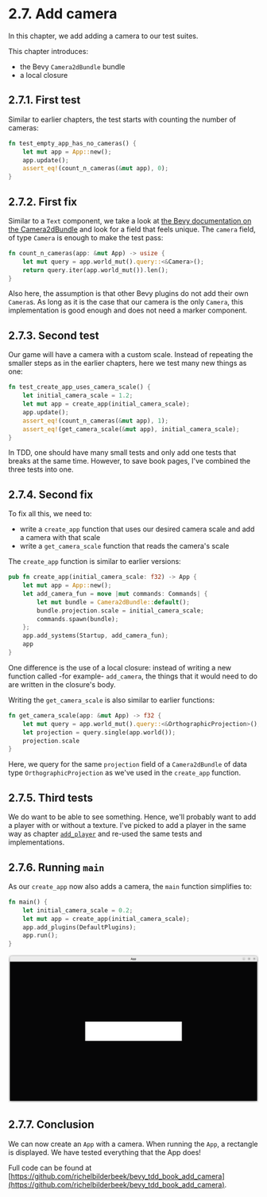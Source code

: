# 2.7. Add camera

In this chapter, we add adding a camera to our test suites.

This chapter introduces:

- the Bevy `Camera2dBundle` bundle
- a local closure

## 2.7.1. First test

Similar to earlier chapters, the test starts with
counting the number of cameras:

```rust
fn test_empty_app_has_no_cameras() {
    let mut app = App::new();
    app.update();
    assert_eq!(count_n_cameras(&mut app), 0);
}
```

## 2.7.2. First fix

Similar to a `Text` component, we take a look
at [the Bevy documentation on the Camera2dBundle](https://docs.rs/bevy/latest/bevy/prelude/struct.Camera2dBundle.html)
and look for a field that feels unique. The `camera` field, of type `Camera`
is enough to make the test pass:

```rust
fn count_n_cameras(app: &mut App) -> usize {
    let mut query = app.world_mut().query::<&Camera>();
    return query.iter(app.world_mut()).len();
}
```

Also here, the assumption is that other Bevy plugins do not add
their own `Camera`s. As long as it is the case that our camera is the
only `Camera`, this implementation is good enough and does not need
a marker component.

## 2.7.3. Second test

Our game will have a camera with a custom scale.
Instead of repeating the smaller steps as in the earlier chapters,
here we test many new things as one:

```rust
fn test_create_app_uses_camera_scale() {
    let initial_camera_scale = 1.2;
    let mut app = create_app(initial_camera_scale);
    app.update();
    assert_eq!(count_n_cameras(&mut app), 1);
    assert_eq!(get_camera_scale(&mut app), initial_camera_scale);
}
```

In TDD, one should have many small tests and only add one tests that breaks
at the same time. However, to save book pages, I've combined the three
tests into one.

## 2.7.4. Second fix

To fix all this, we need to:

- write a `create_app` function that uses our desired camera scale
  and add a camera with that scale
- write a `get_camera_scale` function that reads the camera's scale

The `create_app` function is similar to earlier versions:

```rust
pub fn create_app(initial_camera_scale: f32) -> App {
    let mut app = App::new();
    let add_camera_fun = move |mut commands: Commands| {
        let mut bundle = Camera2dBundle::default();
        bundle.projection.scale = initial_camera_scale;
        commands.spawn(bundle);
    };
    app.add_systems(Startup, add_camera_fun);
    app
}
```

One difference is the use of a local closure: instead of writing
a new function called -for example- `add_camera`, the things that
it would need to do are written in the closure's body.

Writing the `get_camera_scale` is also similar to earlier functions:

```rust
fn get_camera_scale(app: &mut App) -> f32 {
    let mut query = app.world_mut().query::<&OrthographicProjection>();
    let projection = query.single(app.world());
    projection.scale
}
```

Here, we query for the same `projection` field of a `Camera2dBundle`
of data type `OrthographicProjection` as we've used in the `create_app`
function.

## 2.7.5. Third tests

We do want to be able to see something. Hence, we'll probably want to
add a player with or without a texture. I've picked to add
a player in the same way as chapter [`add_player`](add_player.md)
and re-used the same tests and implementations.

## 2.7.6. Running `main`

As our `create_app` now also adds a camera, the `main` function
simplifies to:

```rust
fn main() {
    let initial_camera_scale = 0.2;
    let mut app = create_app(initial_camera_scale);
    app.add_plugins(DefaultPlugins);
    app.run();
}
```

![The camera has zoomed in](add_camera.png)

## 2.7.7. Conclusion

We can now create an `App` with a camera.
When running the `App`, a rectangle is displayed.
We have tested everything that the App does!

Full code can be found at [https://github.com/richelbilderbeek/bevy_tdd_book_add_camera](https://github.com/richelbilderbeek/bevy_tdd_book_add_camera).
